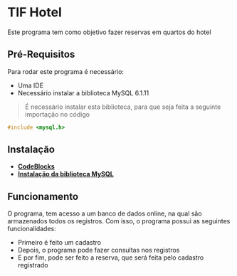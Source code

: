 # TIF Hotel

Este programa tem como objetivo fazer reservas em quartos do hotel

## Pré-Requisitos

Para rodar este programa é necessário:

- Uma IDE
- Necessário instalar a biblioteca MySQL 6.1.11
>É necessário instalar esta biblioteca, para que seja feita a seguinte importação no código
```c
#include <mysql.h>
```

## Instalação

- [**CodeBlocks**](http://www.codeblocks.org/downloads)
- [**Instalação da biblioteca MySQL**](https://cienciacomputacao.com.br/tutorial/instalando-a-biblioteca-mysql-no-codeblocks/)

## Funcionamento
O programa, tem acesso a um banco de dados online, na qual são armazenados todos os registros. Com isso, o programa possui as seguintes funcionalidades:

- Primeiro é feito um cadastro
- Depois, o programa pode fazer consultas nos registros
- E por fim, pode ser feito a reserva, que será feita pelo cadastro registrado
